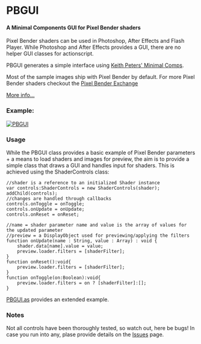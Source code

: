 PBGUI
========

#### A Minimal Components GUI for Pixel Bender shaders ####

Pixel Bender shaders can be used in Photoshop, After Effects and Flash Player.
While Photoshop and After Effects provides a GUI, there are no helper GUI classes
for actionscript.

PBGUI generates a simple interface using <a href="http://minimalcomps.com/">Keith Peters' Minimal Comps</a>.

Most of the sample images ship with Pixel Bender by default.
For more Pixel Bender shaders checkout the <a href="http://www.adobe.com/cfusion/exchange/index.cfm?event=productHome&exc=26">Pixel Bender Exchange</a>

[More info...](http://disturbmedia.com/blog/post/pbgui-a-minimal-actionscript-ui-for-pixel-bender-shaders/)


### Example: ###

[![PBGUI](https://github.com/orgicus/PBGUI/raw/master/bin/pbgui.gif)](http://orgicus.github.com/PBGUI/bin/pbgui.html)

### Usage ###

While the PBGUI class provides a basic example of Pixel Bender parameters + a means to load shaders and images
for preview, the aim is to provide a simple class that draws a GUI and handles input for shaders.
This is achieved using the ShaderControls class:

	//shader is a reference to an initialized Shader instance
	var controls:ShaderControls = new ShaderControls(shader);
	addChild(controls);
	//changes are handled through callbacks
	controls.onToggle = onToggle;
	controls.onUpdate = onUpdate;
	controls.onReset = onReset;
	
	//name = shader parameter name and value is the array of values for the updated parameter
	//preview = a DisplayObject used for previewing/applying the filters
	function onUpdate(name : String, value : Array) : void {
		shader.data[name].value = value;
		preview.loader.filters = [shaderFilter];
	}
	function onReset():void{
		preview.loader.filters = [shaderFilter];	
	}
	function onToggle(on:Boolean):void{
		preview.loader.filters = on ? [shaderFilter]:[];	
	}
	
<a href="https://github.com/orgicus/PBGUI/blob/master/src/com/disturbmedia/pb/PBGUI.as">PBGUI.as</a> provides an extended example.

### Notes ###

Not all controls have been thoroughly tested, so watch out, here be bugs!
In case you run into any, plase provide details on the <a href="https://github.com/orgicus/PBGUI/issues">Issues</a> page.